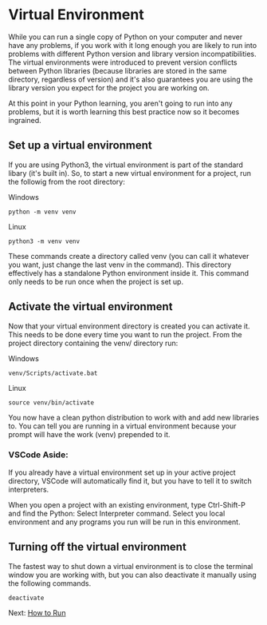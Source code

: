 # Virtual Environment

While you can run a single copy of Python on your computer and never have any problems, if you work with it long enough you are likely to run into problems with different Python version and library version incompatibilities. The virtual environments were introduced to prevent version conflicts between Python libraries (because libraries are stored in the same directory, regardless of version) and it's also guarantees you are using the library version you expect for the project you are working on.

At this point in your Python learning, you aren't going to run into any problems, but it is worth learning this best practice now so it becomes ingrained. 


## Set up a virtual environment

If you are using Python3, the virtual environment is part of the standard libary (it's built in). So, to start a new virtual environment for a project, run the followig from the root directory:

Windows
```
python -m venv venv
```

Linux
```
python3 -m venv venv
```

These commands create a directory called venv (you can call it whatever you want, just change the last venv in the command). This directory effectively has a standalone Python environment inside it. This command only needs to be run once when the project is set up.

## Activate the virtual environment

Now that your virtual environment directory is created you can activate it. This needs to be done every time you want to run the project. From the project directory containing the venv/ directory run:

Windows
```
venv/Scripts/activate.bat
```

Linux
```
source venv/bin/activate
```

You now have a clean python distribution to work with and add new libraries to. You can tell you are running in a virtual environment because your prompt will have the work (venv) prepended to it.


### VSCode Aside:

If you already have a virtual environment set up in your active project directory, VSCode will automatically find it, but you have to tell it to switch interpreters.

When you open a project with an existing environment, type Ctrl-Shift-P and find the Python: Select Interpreter command. Select you local environment and any programs you run will be run in this environment.

## Turning off the virtual environment

The fastest way to shut down a virtual environment is to close the terminal window you are working with, but you can also deactivate it manually using the following commands.

```
deactivate
```

Next: [How to Run](HowToRun.md)



